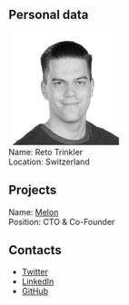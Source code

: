 ## Personal data
![trinkler photo](photo/reto_trinkler.jpg)  
Name: Reto Trinkler  
Location: Switzerland
## Projects 
Name: [Melon](../projects/melon.md)  
Position: CTO & Co-Founder
## Contacts
* [Twitter](https://twitter.com/reto_trinkler)
* [LinkedIn](https://ch.linkedin.com/in/reto-trinkler-170a78106/en)    
* [GitHub](https://github.com/retotrinkler)
